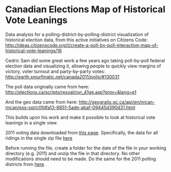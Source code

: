 Canadian Elections Map of Historical Vote Leanings
====================

Data analysis for a polling-district-by-polling-district visualization of historical election data, from this active initiatives on Citizens Code: http://ideas.citizenscode.org/t/create-a-poll-by-poll-interactive-map-of-historical-vote-leanings/16

Cedric Sam did some great work a few years ago taking poll-by-poll federal election data and visualizing it, allowing people to quickly view margins of victory, voter turnout and party-by-party votes: http://earth.smurfmatic.net/canada2011/polls/#130031

The poll data originally came from here:
http://elections.ca/scripts/resval/ovr_41ge.asp?prov=&lang=e1

And the geo data came from here: http://geogratis.gc.ca/api/en/nrcan-rncan/ess-sst/c0fdfa13-8851-5ade-abaf-09445d390d31.html

This builds upon his work and make it possible to look at historical vote leanings in a single view.

2011 voting data downloaded from [this page](http://elections.ca/scripts/resval/ovr_41ge.asp?prov=&lang=e). Specifically, the data for all ridings in the single zip file [here](http://elections.ca/scripts/OVR2011/34/data_donnees/pollresults_resultatsbureau_canada.zip)

Before running the file, create a folder for the date of the file in your working directory (e.g. 2011) and
unzip the file in that directory. No other modifications should need to be made. Do the same for the 2011 polling districts from [here](http://geogratis.gc.ca/api/en/nrcan-rncan/ess-sst/c0fdfa13-8851-5ade-abaf-09445d390d31.html).
